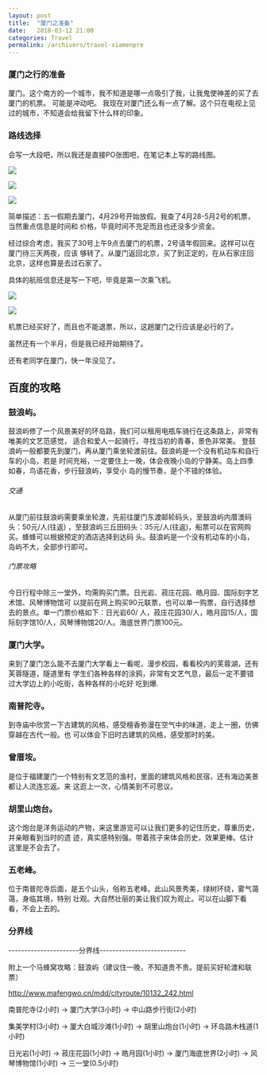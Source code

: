 ```yaml
---
layout: post
title:  "厦门之准备"
date:   2018-03-12 21:00
categories: Travel
permalink: /archivers/travel-xiamenpre
---
```

### 厦门之行的准备

厦门。这个南方的一个城市，我不知道是哪一点吸引了我，让我鬼使神差的买了去厦门的机票。
可能是冲动吧。
我现在对厦门还么有一点了解。这个只在电视上见过的城市，不知道会给我留下什么样的印象。

### 路线选择

会写一大段吧，所以我还是直接PO张图吧，在笔记本上写的路线图。

![](/img/xm01.JPG)

![](/img/xm02.JPG)

![](/img/xm03.JPG)

简单描述：五一假期去厦门，4月29号开始放假。我查了4月28-5月2号的机票，当然重点信息是时间和
价格，毕竟时间不充足而且也还没多少资金。

经过综合考虑，我买了30号上午9点去厦门的机票，2号请年假回来。这样可以在厦门待三天两夜，应该
够转了。从厦门返回北京，买了到正定的，在从石家庄回北京，这样也算是去过石家了。

具体的航班信息还是写一下吧，毕竟是第一次乘飞机。

![](/img/xmjp01.JPG)

![](/img/xmjp02.JPG)

机票已经买好了，而且也不能退票，所以，这趟厦门之行应该是必行的了。

虽然还有一个半月，但是我已经开始期待了。

还有老同学在厦门，快一年没见了。


## 百度的攻略

### 鼓浪屿。
鼓浪屿修了一个风景美好的环岛路，我们可以租用电瓶车骑行在这条路上，非常有唯美的文艺范感觉，
适合和爱人一起骑行，寻找当初的青春，景色非常美。
登鼓浪屿一般都要先到厦门，再从厦门乘坐轮渡前往。鼓浪屿是一个没有机动车和自行车的小岛，若是
时间充裕，一定要住上一晚，体会夜晚小岛的宁静美。岛上四季如春，鸟语花香，步行鼓浪屿，享受小
岛的慢节奏，是个不错的体验。

###### 交通
从厦门前往鼓浪屿需要乘坐轮渡，先前往厦门东渡邮轮码头，至鼓浪屿内厝澳码头：50元/人(往返)
，至鼓浪屿三丘田码头：35元/人(往返)，船票可以在官网购买。蜂蜂可以根据预定的酒店选择到达码
头。鼓浪屿是一个没有机动车的小岛，岛屿不大，全部步行即可。

###### 门票攻略
今日行程中除三一堂外，均需购买门票。日光岩、菽庄花园、皓月园、国际刻字艺术馆、风琴博物馆可
以提前在网上购买90元联票，也可以单一购票，自行选择想去的景点。单一门票价格如下：日光岩60/
人，菽庄花园30/人，皓月园15/人，国际刻字馆10/人，风琴博物馆20/人。海底世界门票100元。



### 厦门大学。
来到了厦门怎么能不去厦门大学看上一看呢，漫步校园，看看校内的芙蓉湖，还有芙蓉隧道，隧道里有
学生们各种各样的涂鸦，非常有文艺气息，最后一定不要错过大学边上的小吃街，各种各样的小吃好
吃到爆.

### 南普陀寺。
到寺庙中欣赏一下古建筑的风格，感受檀香弥漫在空气中的味道，走上一圈，仿佛穿越在古代一般。也
可以体会下旧时古建筑的风格，感受那时的美。

### 曾厝垵。
是位于福建厦门一个特别有文艺范的渔村，里面的建筑风格和民宿，还有海边美景都让人流连忘返。来
这逛上一次，心情美到不可思议。

### 胡里山炮台。
这个炮台是洋务运动的产物，来这里游览可以让我们更多的记住历史，尊重历史，并亲眼看到当时的遗
迹，真实感特别强。带着孩子来体会历史，效果更棒。估计这里是不会去了。

### 五老峰。
位于南普陀寺后面，是五个山头，俗称五老峰。此山风景秀美，绿树环绕，雾气蔼蔼，身临其境，特别
壮观。大自然壮丽的美让我们叹为观止。可以在山脚下看看，不会上去的。



### 分界线
----------------------分界线---------------------------

附上一个马蜂窝攻略：鼓浪屿（建议住一晚，不知道贵不贵。提前买好轮渡和联票）

http://www.mafengwo.cn/mdd/cityroute/10132_242.html


 南普陀寺(2小时) → 厦门大学(3小时) → 中山路步行街(2小时)

 集美学村(3小时) → 厦大白城沙滩(1小时) → 胡里山炮台(1小时) → 环岛路木栈道(1小时)

 日光岩(1小时) → 菽庄花园(1小时) → 皓月园(1小时) → 厦门海底世界(2小时) → 
 风琴博物馆(1小时) → 三一堂(0.5小时)
